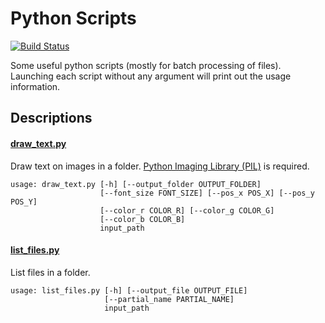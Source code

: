 # Python Scripts

[![Build Status](https://travis-ci.org/chongyangma/python-scripts.svg?branch=master)](https://travis-ci.org/chongyangma/python-scripts)

Some useful python scripts (mostly for batch processing of files). Launching each script without any argument will print out the usage information.

## Descriptions

#### [draw_text.py](https://github.com/chongyangma/python-scripts/blob/master/scripts/draw_text.py)

Draw text on images in a folder. [Python Imaging Library (PIL)](http://www.pythonware.com/products/pil/) is required.

```
usage: draw_text.py [-h] [--output_folder OUTPUT_FOLDER]
                    [--font_size FONT_SIZE] [--pos_x POS_X] [--pos_y POS_Y]
                    [--color_r COLOR_R] [--color_g COLOR_G]
                    [--color_b COLOR_B]
                    input_path
```

#### [list_files.py](https://github.com/chongyangma/python-scripts/blob/master/scripts/list_files.py)

List files in a folder.

```
usage: list_files.py [-h] [--output_file OUTPUT_FILE]
                     [--partial_name PARTIAL_NAME]
                     input_path
```
